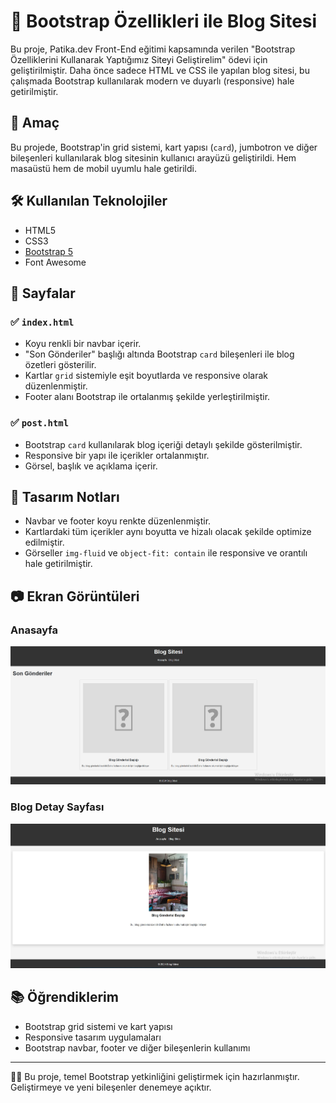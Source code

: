 # 📝 Bootstrap Özellikleri ile Blog Sitesi

Bu proje, Patika.dev Front-End eğitimi kapsamında verilen "Bootstrap Özelliklerini Kullanarak Yaptığımız Siteyi Geliştirelim" ödevi için geliştirilmiştir. Daha önce sadece HTML ve CSS ile yapılan blog sitesi, bu çalışmada Bootstrap kullanılarak modern ve duyarlı (responsive) hale getirilmiştir.

## 🚀 Amaç

Bu projede, Bootstrap'in grid sistemi, kart yapısı (`card`), jumbotron ve diğer bileşenleri kullanılarak blog sitesinin kullanıcı arayüzü geliştirildi. Hem masaüstü hem de mobil uyumlu hale getirildi.

## 🛠️ Kullanılan Teknolojiler

- HTML5
- CSS3
- [Bootstrap 5](https://getbootstrap.com/)
- Font Awesome

## 📄 Sayfalar

### ✅ `index.html`
- Koyu renkli bir navbar içerir.
- "Son Gönderiler" başlığı altında Bootstrap `card` bileşenleri ile blog özetleri gösterilir.
- Kartlar `grid` sistemiyle eşit boyutlarda ve responsive olarak düzenlenmiştir.
- Footer alanı Bootstrap ile ortalanmış şekilde yerleştirilmiştir.

### ✅ `post.html`
- Bootstrap `card` kullanılarak blog içeriği detaylı şekilde gösterilmiştir.
- Responsive bir yapı ile içerikler ortalanmıştır.
- Görsel, başlık ve açıklama içerir.

## 🎨 Tasarım Notları

- Navbar ve footer koyu renkte düzenlenmiştir.
- Kartlardaki tüm içerikler aynı boyutta ve hizalı olacak şekilde optimize edilmiştir.
- Görseller `img-fluid` ve `object-fit: contain` ile responsive ve orantılı hale getirilmiştir.

## 📷 Ekran Görüntüleri

### Anasayfa
![index.html görünümü](index.jpg)

### Blog Detay Sayfası
![post.html görünümü](post.jpg)

## 📚 Öğrendiklerim

- Bootstrap grid sistemi ve kart yapısı
- Responsive tasarım uygulamaları
- Bootstrap navbar, footer ve diğer bileşenlerin kullanımı

---

🧑‍💻 Bu proje, temel Bootstrap yetkinliğini geliştirmek için hazırlanmıştır. Geliştirmeye ve yeni bileşenler denemeye açıktır.
